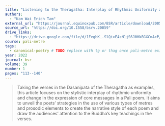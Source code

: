 ```yaml
---
title: "Listening to the Theragatha: Interplay of Rhythmic Uniformity and Change in Pali Verses"
authors:
  - "Kam Wai Erich Tam"
external_url: "https://journal.equinoxpub.com/BSR/article/download/20059/25775/55247"
source_url: "https://doi.org/10.1558/bsrv.20059"
drive_links:
  - "https://drive.google.com/file/d/1FegbK_-SlQixE4zN1jS6J0HkBGXCmAcP/view?usp=drivesdk"
course: pali-metre
tags:
  - canonical-poetry # TODO replace with tg or thag once pali-metre exists
year: 2022
journal: bsr
volume: 39
number: 1
pages: "113--140"
---
```


> Taking the verses in the Dasanipata of the Theragatha as examples, this article focuses on the stylistic interplay of rhythmic uniformity and change in the expression of core messages in a Pali poem. It aims to unveil the poets’ strategies in the use of various types of metres and prosodic elements to create the narrative style of each poem and draw the audiences’ attention to the Buddha’s key teachings in the verses.


